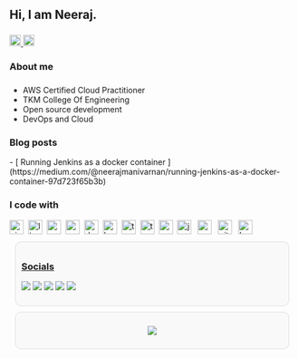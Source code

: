 
<h2 align="left">Hi, I am Neeraj.</h2>

###

<div align="left">
  <a href="mailto:neerajmanivarnan@gmail.com" target="_blank">
    <img src="https://img.shields.io/static/v1?message=Gmail&logo=gmail&label=&color=7a7676&logoColor=white&labelColor=&style=for-the-badge" height="20" alt="gmail logo"  />
  </a>
  <a href="https://linkedin.com/in/neerajmanivarnan" target="_blank">
  <img src="https://img.shields.io/static/v1?message=LinkedIn&logo=linkedin&label=&color=0077B5&logoColor=white&labelColor=&style=for-the-badge" height="20" alt="linkedin logo"  />
  </a>
</div>

###

<h3 align="left">About me</h3>

###


- AWS Certified Cloud Practitioner
- TKM College Of Engineering
- Open source development
- DevOps and Cloud

###

<h3 align="left">Blog posts</h3>
- [ Running Jenkins as a docker container ](https://medium.com/@neerajmanivarnan/running-jenkins-as-a-docker-container-97d723f65b3b)

<h3 align="left">I code with</h3>


<div align="left">
  <img src="https://img.shields.io/badge/Vim-019733?logo=vim&logoColor=white&style=for-the-badge" height="25" alt="vim logo" style="margin-right: 4px;" />
  <img src="https://img.shields.io/badge/Linux-FCC624?logo=linux&logoColor=black&style=for-the-badge" height="25" alt="linux logo" style="margin-right: 4px;" />
  <img src="https://img.shields.io/badge/Neovim-57A143?logo=neovim&logoColor=black&style=for-the-badge" height="25" alt="neovim logo" style="margin-right: 4px;" />
  <img src="https://img.shields.io/badge/Spring-6DB33F?logo=spring&logoColor=black&style=for-the-badge" height="25" alt="spring logo" style="margin-right: 4px;" />
  <img src="https://img.shields.io/badge/Docker-2496ED?logo=docker&logoColor=white&style=for-the-badge" height="25" alt="docker logo" style="margin-right: 4px;" />
  <img src="https://img.shields.io/badge/Kubernetes-326CE5?logo=kubernetes&logoColor=white&style=for-the-badge" height="25" alt="kubernetes logo" style="margin-right: 4px;" />
  <img src="https://img.shields.io/badge/TypeScript-3178C6?logo=typescript&logoColor=white&style=for-the-badge" height="25" alt="typescript logo" style="margin-right: 4px;" />
  <img src="https://img.shields.io/badge/Terraform-7B42BC?logo=terraform&logoColor=white&style=for-the-badge" height="25" alt="terraform logo" style="margin-right: 4px;" />
  <img src="https://img.shields.io/badge/Google%20Cloud-4285F4?logo=googlecloud&logoColor=white&style=for-the-badge" height="25" alt="googlecloud logo" style="margin-right: 4px;" />
  <img src="https://img.shields.io/badge/Jenkins-D24939?logo=jenkins&logoColor=white&style=for-the-badge" height="25" alt="jenkins logo" style="margin-right: 7px;" />
  <img src="https://img.shields.io/badge/Ansible-EE0000?logo=ansible&logoColor=white&style=for-the-badge" height="25" alt="ansible logo" style="margin-right: 7px;" />
  <img src="https://img.shields.io/badge/Git-F05032?logo=git&logoColor=white&style=for-the-badge" height="25" alt="git logo" style="margin-right: 7px;" />
  <img src="https://img.shields.io/badge/GNU%20Bash-4EAA25?logo=gnubash&logoColor=white&style=for-the-badge" height="25" alt="bash logo" />
</div>





<!-- 🌐 Socials: -->
<div style="border: 1px solid #ddd; border-radius: 10px; padding: 10px; margin: 10px; background-color: #f9f9f9;">
  <h3 align="left"><u>Socials</u></h3>
  <p align="left">
    <a href="https://instagram.com/neergasm"><img src="https://img.shields.io/badge/Instagram-%23E4405F.svg?logo=Instagram&logoColor=white&style=for-the-badge"/></a>
    <a href="https://linkedin.com/in/neeraj-manivarnan-91033126a"><img src="https://img.shields.io/badge/LinkedIn-%230077B5.svg?logo=linkedin&logoColor=white&style=for-the-badge"/></a>
    <a href="https://medium.com/@neerajmanivarnan666"><img src="https://img.shields.io/badge/Medium-12100E?logo=medium&logoColor=white&style=for-the-badge"/></a>
    <a href="https://stackoverflow.com/users/19263625/neerajmanivarnan"><img src="https://img.shields.io/badge/-Stackoverflow-FE7A16?logo=stack-overflow&logoColor=white&style=for-the-badge"/></a>
    <a href="https://x.com/neergasm"><img src="https://img.shields.io/badge/X-black.svg?logo=X&logoColor=white&style=for-the-badge"/></a>
  </p>
</div>

<!-- Visitor Count -->
<div style="border: 1px solid #ddd; border-radius: 10px; padding: 10px; margin: 10px; background-color: #f9f9f9;">
  <p align="center">
    <a href="https://visitcount.itsvg.in">
      <img src="https://visitcount.itsvg.in/api?id=neerajmanivarnan&icon=0&color=0?style=for-the-badge">
    </a>
  </p>
</div>


